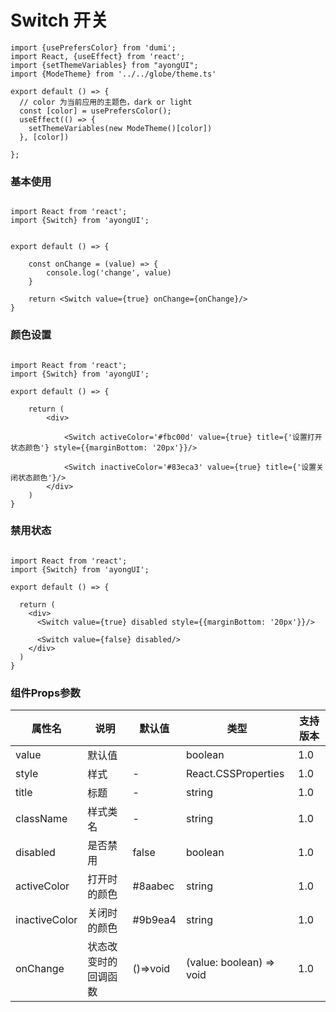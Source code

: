 # Switch 开关

```tsx  hideCode=true inline=true
import {usePrefersColor} from 'dumi';
import React, {useEffect} from 'react';
import {setThemeVariables} from "ayongUI";
import {ModeTheme} from '../../globe/theme.ts'

export default () => {
  // color 为当前应用的主题色，dark or light
  const [color] = usePrefersColor();
  useEffect(() => {
    setThemeVariables(new ModeTheme()[color])
  }, [color])

};
```

### 基本使用

```tsx

import React from 'react';
import {Switch} from 'ayongUI';


export default () => {

    const onChange = (value) => {
        console.log('change', value)
    }

    return <Switch value={true} onChange={onChange}/>
}
```

### 颜色设置

```tsx

import React from 'react';
import {Switch} from 'ayongUI';

export default () => {

    return (
        <div>

            <Switch activeColor='#fbc00d' value={true} title={'设置打开状态颜色'} style={{marginBottom: '20px'}}/>

            <Switch inactiveColor='#83eca3' value={true} title={'设置关闭状态颜色'}/>
        </div>
    )
}
```

### 禁用状态

```tsx

import React from 'react';
import {Switch} from 'ayongUI';

export default () => {

  return (
    <div>
      <Switch value={true} disabled style={{marginBottom: '20px'}}/>

      <Switch value={false} disabled/>
    </div>
  )
}
```

### 组件Props参数

| 属性名           | 说明         | 默认值      | 类型                       | 支持版本 |
|---------------|------------|----------|--------------------------|------|
| value         | 默认值        |          | boolean                  | 1.0  |
| style         | 样式         | -        | React.CSSProperties      | 1.0  |
| title         | 标题         | -        | string                   | 1.0  |
| className     | 样式类名       | -        | string                   | 1.0  |
| disabled      | 是否禁用       | false    | boolean                  | 1.0  |
| activeColor   | 打开时的颜色     | #8aabec  | string                   | 1.0  |
| inactiveColor | 关闭时的颜色     | #9b9ea4  | string                   | 1.0  |
| onChange      | 状态改变时的回调函数 | ()=>void | (value: boolean) => void | 1.0  |
